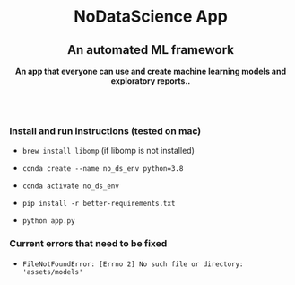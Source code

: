 <h1 align="center">NoDataScience App</h1>

<h2 align="center">An automated ML framework</h2>
 
<p align="center"><b>An app that everyone can use and create machine learning models and exploratory reports..</b></p>
<br><br>

### Install and run instructions (tested on mac)

- `brew install libomp` (if libomp is not installed)

- `conda create --name no_ds_env python=3.8`

- `conda activate no_ds_env`

- `pip install -r better-requirements.txt`

- `python app.py`

### Current errors that need to be fixed
- `FileNotFoundError: [Errno 2] No such file or directory: 'assets/models'`